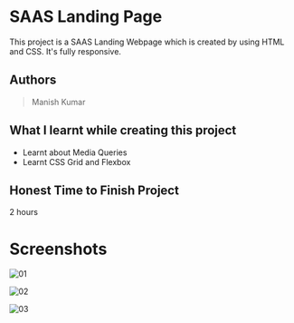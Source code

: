 
# SAAS Landing Page

This project is a SAAS Landing Webpage which is created by using HTML and CSS. It's fully responsive.





## Authors

 >Manish Kumar


## What I learnt while creating this project

- Learnt about Media Queries
- Learnt CSS Grid and Flexbox



## Honest Time to Finish Project

2 hours


# Screenshots

![01](https://user-images.githubusercontent.com/102028645/184911817-5eb5c954-4afb-4c67-a9cb-057de27eddda.jpg)

![02](https://user-images.githubusercontent.com/102028645/184911859-02be5a3b-ec2c-429e-b716-37550073263b.jpg)

![03](https://user-images.githubusercontent.com/102028645/184911900-7808fcee-9384-4cbc-97ed-bbe570c5b664.jpg)


